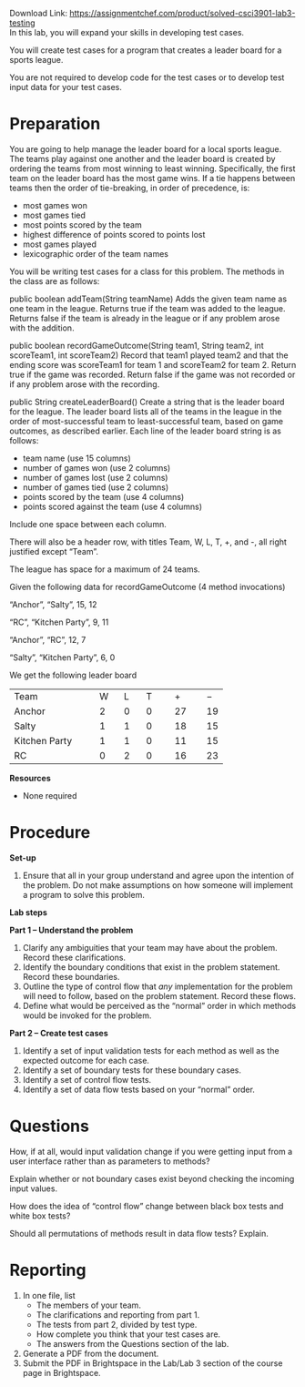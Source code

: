 Download Link: https://assignmentchef.com/product/solved-csci3901-lab3-testing
<br>
In this lab, you will expand your skills in developing test cases.

You will create test cases for a program that creates a leader board for a sports league.

You are not required to develop code for the test cases or to develop test input data for your test cases.

<h1>Preparation</h1>

You are going to help manage the leader board for a local sports league. The teams play against one another and the leader board is created by ordering the teams from most winning to least winning. Specifically, the first team on the leader board has the most game wins. If a tie happens between teams then the order of tie-breaking, in order of precedence, is:

<ul>

 <li>most games won</li>

 <li>most games tied</li>

 <li>most points scored by the team</li>

 <li>highest difference of points scored to points lost</li>

 <li>most games played</li>

 <li>lexicographic order of the team names</li>

</ul>

You will be writing test cases for a class for this problem. The methods in the class are as follows:

public boolean addTeam(String teamName) Adds the given team name as one team in the league. Returns true if the team was added to the league. Returns false if the team is already in the league or if any problem arose with the addition.

public boolean recordGameOutcome(String team1, String team2, int scoreTeam1, int scoreTeam2) Record that team1 played team2 and that the ending score was scoreTeam1 for team 1 and scoreTeam2 for team 2. Return true if the game was recorded. Return false if the game was not recorded or if any problem arose with the recording.

public String createLeaderBoard() Create a string that is the leader board for the league. The leader board lists all of the teams in the league in the order of most-successful team to least-successful team, based on game outcomes, as described earlier. Each line of the leader board string is as follows:

<ul>

 <li>team name (use 15 columns)</li>

 <li>number of games won (use 2 columns)</li>

 <li>number of games lost (use 2 columns)</li>

 <li>number of games tied (use 2 columns)</li>

 <li>points scored by the team (use 4 columns)</li>

 <li>points scored against the team (use 4 columns)</li>

</ul>

Include one space between each column.

There will also be a header row, with titles Team, W, L, T, +, and -, all right justified except “Team”.

The league has space for a maximum of 24 teams.

Given the following data for recordGameOutcome (4 method invocations)

“Anchor”, “Salty”, 15, 12

“RC”, “Kitchen Party”, 9, 11

“Anchor”, “RC”, 12, 7

“Salty”, “Kitchen Party”, 6, 0

We get the following leader board

<table width="273">

 <tbody>

  <tr>

   <td width="134">Team</td>

   <td width="27">W</td>

   <td width="23">L</td>

   <td width="34">T</td>

   <td width="40">+</td>

   <td width="16">−</td>

  </tr>

  <tr>

   <td width="134">Anchor</td>

   <td width="27">2</td>

   <td width="23">0</td>

   <td width="34">0</td>

   <td width="40">27</td>

   <td width="16">19</td>

  </tr>

  <tr>

   <td width="134">Salty</td>

   <td width="27">1</td>

   <td width="23">1</td>

   <td width="34">0</td>

   <td width="40">18</td>

   <td width="16">15</td>

  </tr>

  <tr>

   <td width="134">Kitchen Party</td>

   <td width="27">1</td>

   <td width="23">1</td>

   <td width="34">0</td>

   <td width="40">11</td>

   <td width="16">15</td>

  </tr>

  <tr>

   <td width="134">RC</td>

   <td width="27">0</td>

   <td width="23">2</td>

   <td width="34">0</td>

   <td width="40">16</td>

   <td width="16">23</td>

  </tr>

 </tbody>

</table>

<strong>Resources</strong>

<ul>

 <li>None required</li>

</ul>

<h1>Procedure</h1>

<strong>Set-up</strong>

<ol>

 <li>Ensure that all in your group understand and agree upon the intention of the problem. Do not make assumptions on how someone will implement a program to solve this problem.</li>

</ol>

<strong>Lab steps</strong>

<strong>Part 1 – Understand the problem</strong>

<ol>

 <li>Clarify any ambiguities that your team may have about the problem. Record these clarifications.</li>

 <li>Identify the boundary conditions that exist in the problem statement. Record these boundaries.</li>

 <li>Outline the type of control flow that <em>any </em>implementation for the problem will need to follow, based on the problem statement. Record these flows.</li>

 <li>Define what would be perceived as the “normal” order in which methods would be invoked for the problem.</li>

</ol>

<strong>Part 2 – Create test cases</strong>

<ol>

 <li>Identify a set of input validation tests for each method as well as the expected outcome for each case.</li>

 <li>Identify a set of boundary tests for these boundary cases.</li>

 <li>Identify a set of control flow tests.</li>

 <li>Identify a set of data flow tests based on your “normal” order.</li>

</ol>

<h1>Questions</h1>

How, if at all, would input validation change if you were getting input from a user interface rather than as parameters to methods?

Explain whether or not boundary cases exist beyond checking the incoming input values.

How does the idea of “control flow” change between black box tests and white box tests?

Should all permutations of methods result in data flow tests? Explain.

<h1>Reporting</h1>

<ol>

 <li>In one file, list

  <ul>

   <li>The members of your team.</li>

   <li>The clarifications and reporting from part 1.</li>

   <li>The tests from part 2, divided by test type.</li>

   <li>How complete you think that your test cases are.</li>

   <li>The answers from the Questions section of the lab.</li>

  </ul></li>

 <li>Generate a PDF from the document.</li>

 <li>Submit the PDF in Brightspace in the Lab/Lab 3 section of the course page in Brightspace.</li>

</ol>